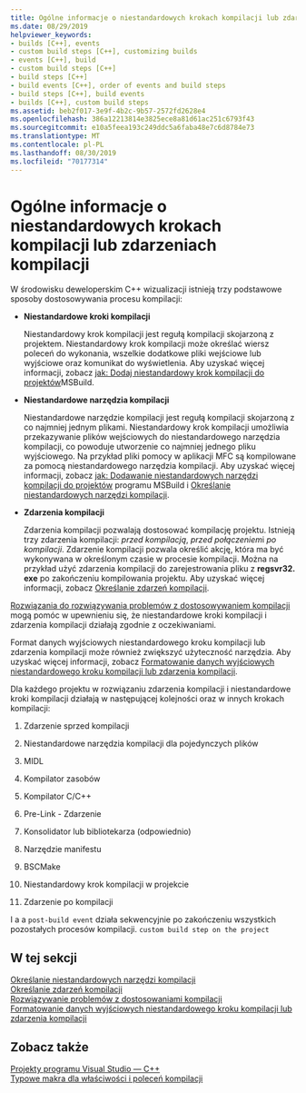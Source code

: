 ```yaml
---
title: Ogólne informacje o niestandardowych krokach kompilacji lub zdarzeniach kompilacji
ms.date: 08/29/2019
helpviewer_keywords:
- builds [C++], events
- custom build steps [C++], customizing builds
- events [C++], build
- custom build steps [C++]
- build steps [C++]
- build events [C++], order of events and build steps
- build steps [C++], build events
- builds [C++], custom build steps
ms.assetid: beb2f017-3e9f-4b2c-9b57-2572fd2628e4
ms.openlocfilehash: 386a12213814e3825ece8a81d61ac251c6793f43
ms.sourcegitcommit: e10a5feea193c249ddc5a6faba48e7c6d8784e73
ms.translationtype: MT
ms.contentlocale: pl-PL
ms.lasthandoff: 08/30/2019
ms.locfileid: "70177314"
---
```

# <a name="understanding-custom-build-steps-and-build-events"></a>Ogólne informacje o niestandardowych krokach kompilacji lub zdarzeniach kompilacji

W środowisku deweloperskim C++ wizualizacji istnieją trzy podstawowe sposoby dostosowywania procesu kompilacji:

- **Niestandardowe kroki kompilacji**

   Niestandardowy krok kompilacji jest regułą kompilacji skojarzoną z projektem. Niestandardowy krok kompilacji może określać wiersz poleceń do wykonania, wszelkie dodatkowe pliki wejściowe lub wyjściowe oraz komunikat do wyświetlenia. Aby uzyskać więcej informacji, zobacz [jak: Dodaj niestandardowy krok kompilacji do projektów](how-to-add-a-custom-build-step-to-msbuild-projects.md)MSBuild.

- **Niestandardowe narzędzia kompilacji**

   Niestandardowe narzędzie kompilacji jest regułą kompilacji skojarzoną z co najmniej jednym plikami. Niestandardowy krok kompilacji umożliwia przekazywanie plików wejściowych do niestandardowego narzędzia kompilacji, co powoduje utworzenie co najmniej jednego pliku wyjściowego. Na przykład pliki pomocy w aplikacji MFC są kompilowane za pomocą niestandardowego narzędzia kompilacji. Aby uzyskać więcej informacji, zobacz [jak: Dodawanie niestandardowych narzędzi kompilacji do projektów](how-to-add-custom-build-tools-to-msbuild-projects.md) programu MSBuild i [Określanie niestandardowych narzędzi kompilacji](specifying-custom-build-tools.md).

- **Zdarzenia kompilacji**

   Zdarzenia kompilacji pozwalają dostosować kompilację projektu. Istnieją trzy zdarzenia kompilacji: *przed kompilacją*, *przed połączeniem*i *po kompilacji*. Zdarzenie kompilacji pozwala określić akcję, która ma być wykonywana w określonym czasie w procesie kompilacji. Można na przykład użyć zdarzenia kompilacji do zarejestrowania pliku z **regsvr32. exe** po zakończeniu kompilowania projektu. Aby uzyskać więcej informacji, zobacz [Określanie zdarzeń kompilacji](specifying-build-events.md).

[Rozwiązania do rozwiązywania problemów z dostosowywaniem kompilacji](troubleshooting-build-customizations.md) mogą pomóc w upewnieniu się, że niestandardowe kroki kompilacji i zdarzenia kompilacji działają zgodnie z oczekiwaniami.

Format danych wyjściowych niestandardowego kroku kompilacji lub zdarzenia kompilacji może również zwiększyć użyteczność narzędzia. Aby uzyskać więcej informacji, zobacz [Formatowanie danych wyjściowych niestandardowego kroku kompilacji lub zdarzenia kompilacji](formatting-the-output-of-a-custom-build-step-or-build-event.md).

Dla każdego projektu w rozwiązaniu zdarzenia kompilacji i niestandardowe kroki kompilacji działają w następującej kolejności oraz w innych krokach kompilacji:

1. Zdarzenie sprzed kompilacji

2. Niestandardowe narzędzia kompilacji dla pojedynczych plików

3. MIDL

4. Kompilator zasobów

5. Kompilator C/C++

6. Pre-Link - Zdarzenie

7. Konsolidator lub bibliotekarza (odpowiednio)

8. Narzędzie manifestu

9. BSCMake

10. Niestandardowy krok kompilacji w projekcie

11. Zdarzenie po kompilacji

I a a `post-build event` działa sekwencyjnie po zakończeniu wszystkich pozostałych procesów kompilacji. `custom build step on the project`

## <a name="in-this-section"></a>W tej sekcji

[Określanie niestandardowych narzędzi kompilacji](specifying-custom-build-tools.md)<br/>
[Określanie zdarzeń kompilacji](specifying-build-events.md)<br/>
[Rozwiązywanie problemów z dostosowaniami kompilacji](troubleshooting-build-customizations.md)<br/>
[Formatowanie danych wyjściowych niestandardowego kroku kompilacji lub zdarzenia kompilacji](formatting-the-output-of-a-custom-build-step-or-build-event.md)

## <a name="see-also"></a>Zobacz także

[Projekty programu Visual Studio — C++](creating-and-managing-visual-cpp-projects.md)<br>
[Typowe makra dla właściwości i poleceń kompilacji](reference/common-macros-for-build-commands-and-properties.md)
